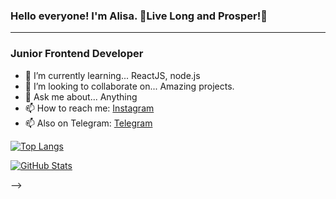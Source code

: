 ### Hello everyone! I'm Alisa. 🖖Live Long and Prosper!🖖
___________________________
### Junior Frontend Developer

- 🌱 I’m currently learning... ReactJS, node.js
- 👯 I’m looking to collaborate on... Amazing projects.
- 💬 Ask me about... Anything
- 📫 How to reach me: [Instagram](https://www.instagram.com/vvonder_tech/) 
- 📫 Also on Telegram: [Telegram](https://t.me/alisavvonder)

[![Top Langs](https://github-readme-stats.vercel.app/api/top-langs/?username=AlisaWonder&theme=dark&langs_count=8&layout=compact)](https://github.com/AlisaWonder/)

[![GitHub Stats](https://github-readme-stats.vercel.app/api?username=AlisaWonder&theme=dark&show_icons=true&&hide=issues,stars)](https://github.com/AlisaWonder/)  

-->
